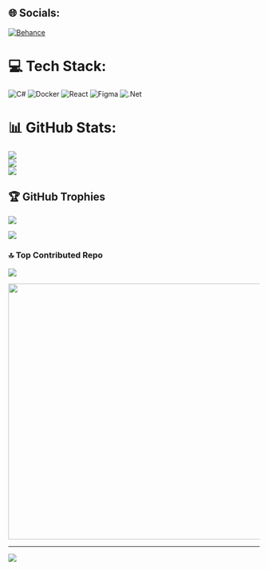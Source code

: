 
## 🌐 Socials:
[![Behance](https://img.shields.io/badge/Behance-1769ff?logo=behance&logoColor=white)](https://behance.net/ialebedeff) 

# 💻 Tech Stack:
![C#](https://img.shields.io/badge/c%23-%23239120.svg?style=flat&logo=c-sharp&logoColor=white) ![Docker](https://img.shields.io/badge/docker-%230db7ed.svg?style=flat&logo=docker&logoColor=white) ![React](https://img.shields.io/badge/react-%2320232a.svg?style=flat&logo=react&logoColor=%2361DAFB) 	![Figma](https://img.shields.io/badge/figma-%23F24E1E.svg?style=flat&logo=figma&logoColor=white) ![.Net](https://img.shields.io/badge/.NET-5C2D91?style=flat&logo=.net&logoColor=white)
# 📊 GitHub Stats:
![](https://github-readme-stats.vercel.app/api?username=ialebedeff&theme=dark&hide_border=true&include_all_commits=false&count_private=true)<br/>
![](https://github-readme-streak-stats.herokuapp.com/?user=ialebedeff&theme=dark&hide_border=true)<br/>
![](https://github-readme-stats.vercel.app/api/top-langs/?username=ialebedeff&theme=dark&hide_border=true&include_all_commits=false&count_private=true&layout=compact)

## 🏆 GitHub Trophies
![](https://github-profile-trophy.vercel.app/?username=ialebedeff&theme=radical&no-frame=true&no-bg=false&margin-w=4)

![](https://quotes-github-readme.vercel.app/api?type=vetical&theme=radical)

### 🔝 Top Contributed Repo
![](https://github-contributor-stats.vercel.app/api?username=ialebedeff&limit=5&theme=algolia&combine_all_yearly_contributions=true)

<img src="https://rm.up.railway.app/" width="512px"/>

---
[![](https://visitcount.itsvg.in/api?id=ialebedeff&icon=6&color=6)](https://visitcount.itsvg.in)

<!-- Proudly created with GPRM ( https://gprm.itsvg.in ) -->
